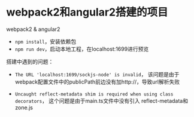 # webpack2和angular2搭建的项目
webpack2 &amp; angular2


- `npm install`，安装依赖包
- `npm run dev`，启动本地工程，在localhost:1699进行预览


搭建中遇到的问题：

- `The URL 'localhost:1699/sockjs-node' is invalid`，
该问题是由于webpack配置文件中的publicPath前边没有加http://，导致url解析失败

- `Uncaught reflect-metadata shim is required when using class decorators`，
这个问题是由于main.ts文件中没有引入 reflect-metadata和zone.js


